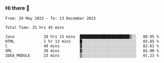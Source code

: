 ### Hi there 👋

<!--START_SECTION:waka-->

```txt
From: 29 May 2023 - To: 13 December 2023

Total Time: 31 hrs 45 mins

Java             28 hrs 15 mins  ██████████████████████▒░░   88.95 %
HTML             1 hr 13 mins    █░░░░░░░░░░░░░░░░░░░░░░░░   03.85 %
C                49 mins         ▓░░░░░░░░░░░░░░░░░░░░░░░░   02.61 %
XML              38 mins         ▓░░░░░░░░░░░░░░░░░░░░░░░░   02.00 %
IDEA_MODULE      23 mins         ▒░░░░░░░░░░░░░░░░░░░░░░░░   01.23 %
```

<!--END_SECTION:waka-->
<!--
**the-beef-calculator/the-beef-calculator** is a ✨ _special_ ✨ repository because its `README.md` (this file) appears on your GitHub profile.

Here are some ideas to get you started:

- 🔭 I’m currently working on ...
- 🌱 I’m currently learning ...
- 👯 I’m looking to collaborate on ...
- 🤔 I’m looking for help with ...
- 💬 Ask me about ...
- 📫 How to reach me: ...
- 😄 Pronouns: ...
- ⚡ Fun fact: ...
-->
